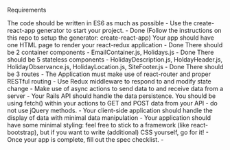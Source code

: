 Requirements

The code should be written in ES6 as much as possible -
Use the create-react-app generator to start your project. - Done
(Follow the instructions on this repo to setup the generator: create-react-app)
Your app should have one HTML page to render your react-redux application - Done
There should be 2 container components - EmailContainer.js, Holidays.js - Done
There should be 5 stateless components - HolidayDescription.js, HoldayHeader.js, HolidayObservance.js, HolidayLocation.js, SiteFooter.js - Done
There should be 3 routes -
The Application must make use of react-router and proper RESTful routing -
Use Redux middleware to respond to and modify state change -
Make use of async actions to send data to and receive data from a server -
Your Rails API should handle the data persistence. You should be using fetch() within your actions to GET and POST data from your API - do not use jQuery methods. -
Your client-side application should handle the display of data with minimal data manipulation -
Your application should have some minimal styling: feel free to stick to a framework (like react-bootstrap), but if you want to write (additional) CSS yourself, go for it! -
Once your app is complete, fill out the spec checklist. -
